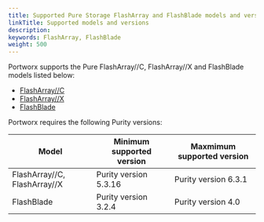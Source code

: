 ```yaml
---
title: Supported Pure Storage FlashArray and FlashBlade models and versions
linkTitle: Supported models and versions
description: 
keywords: FlashArray, FlashBlade
weight: 500
---
```


Portworx supports the Pure FlashArray//C, FlashArray//X and FlashBlade models listed below:

* [FlashArray//C](https://www.purestorage.com/products/nvme/high-capacity/flasharray-c.html#specifications)
* [FlashArray//X](https://www.purestorage.com/products/nvme/flasharray-x.html#specifications)
* [FlashBlade](https://www.purestorage.com/products/file-and-object/flashblade.html#specifications)

Portworx requires the following Purity versions:


| **Model** | **Minimum supported version** | **Maxmimum supported version** |
|----|----|----|
| FlashArray//C, FlashArray//X | Purity version 5.3.16 | Purity version 6.3.1 |
| FlashBlade |  Purity version 3.2.4 | Purity version 4.0 |